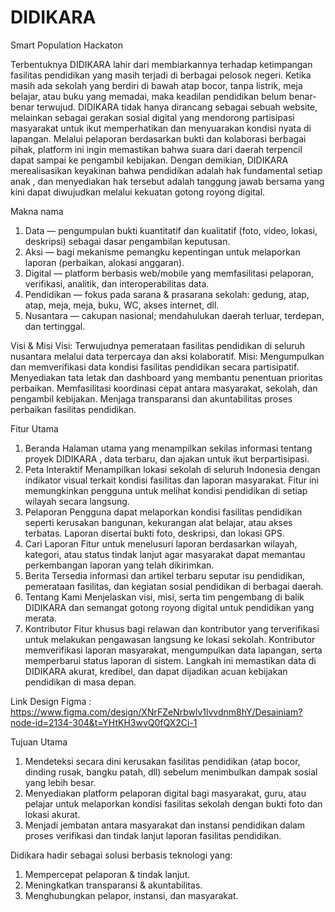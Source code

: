 # DIDIKARA
Smart Population Hackaton

Terbentuknya DIDIKARA lahir dari membiarkannya terhadap ketimpangan fasilitas pendidikan yang masih terjadi di berbagai pelosok negeri. Ketika masih ada sekolah yang berdiri di bawah atap bocor, tanpa listrik, meja belajar, atau buku yang memadai, maka keadilan pendidikan belum benar-benar terwujud. DIDIKARA tidak hanya dirancang sebagai sebuah website, melainkan sebagai gerakan sosial digital yang mendorong partisipasi masyarakat untuk ikut memperhatikan dan menyuarakan kondisi nyata di lapangan. Melalui pelaporan berdasarkan bukti dan kolaborasi berbagai pihak, platform ini ingin memastikan bahwa suara dari daerah terpencil dapat sampai ke pengambil kebijakan. Dengan demikian, DIDIKARA merealisasikan keyakinan bahwa pendidikan adalah hak fundamental setiap anak , dan menyediakan hak tersebut adalah tanggung jawab bersama yang kini dapat diwujudkan melalui kekuatan gotong royong digital.

Makna nama 
1. Data — pengumpulan bukti kuantitatif dan kualitatif (foto, video, lokasi, deskripsi) sebagai dasar pengambilan keputusan.
2. Aksi — bagi mekanisme pemangku kepentingan untuk melaporkan laporan (perbaikan, alokasi anggaran).
4. Digital — platform berbasis web/mobile yang memfasilitasi pelaporan, verifikasi, analitik, dan interoperabilitas data.
5. Pendidikan — fokus pada sarana & prasarana sekolah: gedung, atap, atap, meja, meja, buku, WC, akses internet, dll.
6. Nusantara — cakupan nasional; mendahulukan daerah terluar, terdepan, dan tertinggal.

Visi & Misi
Visi: Terwujudnya pemerataan fasilitas pendidikan di seluruh nusantara melalui data terpercaya dan aksi kolaboratif.
Misi:
Mengumpulkan dan memverifikasi data kondisi fasilitas pendidikan secara partisipatif.
Menyediakan tata letak dan dashboard yang membantu penentuan prioritas perbaikan.
Memfasilitasi koordinasi cepat antara masyarakat, sekolah, dan pengambil kebijakan.
Menjaga transparansi dan akuntabilitas proses perbaikan fasilitas pendidikan.

Fitur Utama
1. Beranda​
Halaman utama yang menampilkan sekilas informasi tentang proyek DIDIKARA , data terbaru, dan ajakan untuk ikut berpartisipasi.
2. Peta Interaktif
Menampilkan lokasi sekolah di seluruh Indonesia dengan indikator visual terkait kondisi fasilitas dan laporan masyarakat.
Fitur ini memungkinkan pengguna untuk melihat kondisi pendidikan di setiap wilayah secara langsung.
3. Pelaporan
Pengguna dapat melaporkan kondisi fasilitas pendidikan seperti kerusakan bangunan, kekurangan alat belajar, atau akses terbatas.
Laporan disertai bukti foto, deskripsi, dan lokasi GPS.
4. Cari Laporan
Fitur untuk menelusuri laporan berdasarkan wilayah, kategori, atau status tindak lanjut agar masyarakat dapat memantau perkembangan laporan yang telah dikirimkan.
5. Berita
Tersedia informasi dan artikel terbaru seputar isu pendidikan, pemerataan fasilitas, dan kegiatan sosial pendidikan di berbagai daerah.
6. Tentang Kami
Menjelaskan visi, misi, serta tim pengembang di balik DIDIKARA dan semangat gotong royong digital untuk pendidikan yang merata.
7. Kontributor
Fitur khusus bagi relawan dan kontributor yang terverifikasi untuk melakukan pengawasan langsung ke lokasi sekolah.
Kontributor memverifikasi laporan masyarakat, mengumpulkan data lapangan, serta memperbarui status laporan di sistem.
Langkah ini memastikan data di DIDIKARA akurat, kredibel, dan dapat dijadikan acuan kebijakan pendidikan di masa depan.

Link Design Figma : https://www.figma.com/design/XNrFZeNrbwlv1lvvdnm8hY/Desainiam?node-id=2134-304&t=YHtKH3wvQ0fQX2Ci-1

Tujuan Utama

1. Mendeteksi secara dini kerusakan fasilitas pendidikan (atap bocor, dinding rusak, bangku patah, dll) sebelum menimbulkan dampak sosial yang lebih besar.
2. Menyediakan platform pelaporan digital bagi masyarakat, guru, atau pelajar untuk melaporkan kondisi fasilitas sekolah dengan bukti foto dan lokasi akurat.
3. Menjadi jembatan antara masyarakat dan instansi pendidikan dalam proses verifikasi dan tindak lanjut laporan fasilitas pendidikan.

Didikara hadir sebagai solusi berbasis teknologi yang:
1. Mempercepat pelaporan & tindak lanjut.
2. Meningkatkan transparansi & akuntabilitas.
3. Menghubungkan pelapor, instansi, dan masyarakat.
